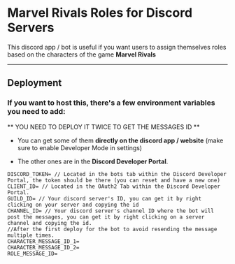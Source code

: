 # Marvel Rivals Roles for Discord Servers

This discord app / bot is useful if you want users to assign themselves roles based on the characters of the game **Marvel Rivals**

---

## Deployment

### If you want to host this, there's a few environment variables you need to add:

** YOU NEED TO DEPLOY IT TWICE TO GET THE MESSAGES ID **

- You can get some of them **directly on the discord app / website** (make sure to enable Developer Mode in settings)

- The other ones are in the **Discord Developer Portal**.

```env
DISCORD_TOKEN= // Located in the bots tab within the Discord Developer Portal, the token should be there (you can reset and have a new one)
CLIENT_ID= // Located in the OAuth2 Tab within the Discord Developer Portal.
GUILD_ID= // Your discord server's ID, you can get it by right clicking on your server and copying the id
CHANNEL_ID= // Your discord server's channel ID where the bot will post the messages, you can get it by right clicking on a server channel and copying the id.
//After the first deploy for the bot to avoid resending the message multiple times.
CHARACTER_MESSAGE_ID_1=
CHARACTER_MESSAGE_ID_2=
ROLE_MESSAGE_ID=
```
